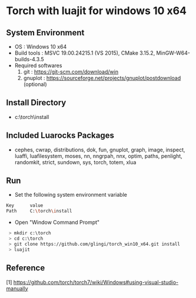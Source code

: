 # Torch with luajit for windows 10 x64

## System Environment
- OS : Windows 10 x64
- Build tools : MSVC 19.00.24215.1 (VS 2015), CMake 3.15.2, MinGW-W64-builds-4.3.5
- Required softwares 
  1. git : https://git-scm.com/download/win
  2. gnuplot : https://sourceforge.net/projects/gnuplot/postdownload (optional)

## Install Directory
- c:\torch\install

## Included Luarocks Packages
- cephes, cwrap, distributions, dok, fun, gnuplot, graph, image, inspect, luaffi, luafilesystem, moses, nn, nngrpah, nnx, optim, paths, penlight, randomkit, strict, sundown, sys, torch, totem, xlua 

## Run
- Set the following system environment variable
``` sh
Key      value
Path     C:\torch\install
```
- Open "Window Command Prompt"
``` sh
 > mkdir c:\torch
 > cd c:\torch
 > git clone https://github.com/glingi/torch_win10_x64.git install
 > luajit
```

## Reference
[1] https://github.com/torch/torch7/wiki/Windows#using-visual-studio-manually
